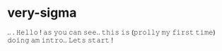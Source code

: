 # very-sigma
.. . 𝙷𝚎𝚕𝚕𝚘 ! 𝚊𝚜 𝚢𝚘𝚞 𝚌𝚊𝚗 𝚜𝚎𝚎.. 𝚝𝚑𝚒𝚜 𝚒𝚜 (𝚙𝚛𝚘𝚕𝚕𝚢 𝚖𝚢 𝚏𝚒𝚛𝚜𝚝 𝚝𝚒𝚖𝚎) 𝚍𝚘𝚒𝚗𝚐 𝚊𝚖 𝚒𝚗𝚝𝚛𝚘.. 𝙻𝚎𝚝𝚜 𝚜𝚝𝚊𝚛𝚝 !
